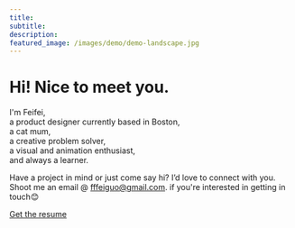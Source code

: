 ```yaml
---
title: 
subtitle: 
description: 
featured_image: /images/demo/demo-landscape.jpg
---
```


<h1>Hi! Nice to meet you.</h1>

I'm Feifei, <br>
a product designer currently based in Boston,<br>
a cat mum,<br>
a creative problem solver,<br>
a visual and animation enthusiast,<br>
and always a learner.<br>

Have a project in mind or just come say hi? I’d love to connect with you. Shoot me an email @ [fffeiguo@gmail.com](mailto:fffeiguo@gmail.com). if you're interested in getting in touch😊

<a href="https://jekyllthemes.io/theme/index-portfolio-jekyll-theme" class="button button--large">Get the resume</a>